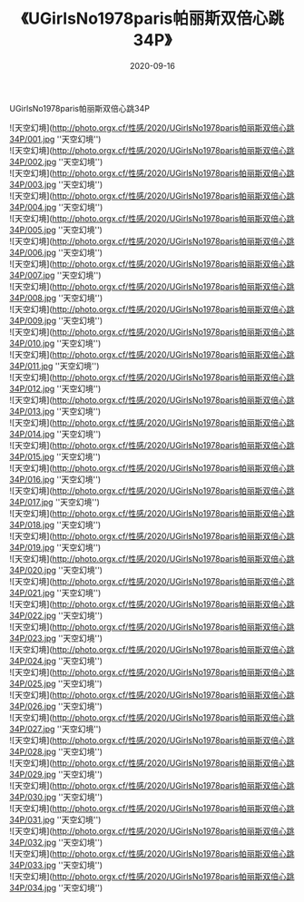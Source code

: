 ﻿---
layout: post
title:  《UGirlsNo1978paris帕丽斯双倍心跳34P》
date:   2020-09-16
image: http://photo.orgx.cf/性感/2020/UGirlsNo1978paris帕丽斯双倍心跳34P/000.jpg
categories: [美女, 性感, 泳衣]
---

UGirlsNo1978paris帕丽斯双倍心跳34P



![天空幻境](http://photo.orgx.cf/性感/2020/UGirlsNo1978paris帕丽斯双倍心跳34P/001.jpg ''天空幻境'') <br>
![天空幻境](http://photo.orgx.cf/性感/2020/UGirlsNo1978paris帕丽斯双倍心跳34P/002.jpg ''天空幻境'') <br>
![天空幻境](http://photo.orgx.cf/性感/2020/UGirlsNo1978paris帕丽斯双倍心跳34P/003.jpg ''天空幻境'') <br>
![天空幻境](http://photo.orgx.cf/性感/2020/UGirlsNo1978paris帕丽斯双倍心跳34P/004.jpg ''天空幻境'') <br>
![天空幻境](http://photo.orgx.cf/性感/2020/UGirlsNo1978paris帕丽斯双倍心跳34P/005.jpg ''天空幻境'') <br>
![天空幻境](http://photo.orgx.cf/性感/2020/UGirlsNo1978paris帕丽斯双倍心跳34P/006.jpg ''天空幻境'') <br>
![天空幻境](http://photo.orgx.cf/性感/2020/UGirlsNo1978paris帕丽斯双倍心跳34P/007.jpg ''天空幻境'') <br>
![天空幻境](http://photo.orgx.cf/性感/2020/UGirlsNo1978paris帕丽斯双倍心跳34P/008.jpg ''天空幻境'') <br>
![天空幻境](http://photo.orgx.cf/性感/2020/UGirlsNo1978paris帕丽斯双倍心跳34P/009.jpg ''天空幻境'') <br>
![天空幻境](http://photo.orgx.cf/性感/2020/UGirlsNo1978paris帕丽斯双倍心跳34P/010.jpg ''天空幻境'') <br>
![天空幻境](http://photo.orgx.cf/性感/2020/UGirlsNo1978paris帕丽斯双倍心跳34P/011.jpg ''天空幻境'') <br>
![天空幻境](http://photo.orgx.cf/性感/2020/UGirlsNo1978paris帕丽斯双倍心跳34P/012.jpg ''天空幻境'') <br>
![天空幻境](http://photo.orgx.cf/性感/2020/UGirlsNo1978paris帕丽斯双倍心跳34P/013.jpg ''天空幻境'') <br>
![天空幻境](http://photo.orgx.cf/性感/2020/UGirlsNo1978paris帕丽斯双倍心跳34P/014.jpg ''天空幻境'') <br>
![天空幻境](http://photo.orgx.cf/性感/2020/UGirlsNo1978paris帕丽斯双倍心跳34P/015.jpg ''天空幻境'') <br>
![天空幻境](http://photo.orgx.cf/性感/2020/UGirlsNo1978paris帕丽斯双倍心跳34P/016.jpg ''天空幻境'') <br>
![天空幻境](http://photo.orgx.cf/性感/2020/UGirlsNo1978paris帕丽斯双倍心跳34P/017.jpg ''天空幻境'') <br>
![天空幻境](http://photo.orgx.cf/性感/2020/UGirlsNo1978paris帕丽斯双倍心跳34P/018.jpg ''天空幻境'') <br>
![天空幻境](http://photo.orgx.cf/性感/2020/UGirlsNo1978paris帕丽斯双倍心跳34P/019.jpg ''天空幻境'') <br>
![天空幻境](http://photo.orgx.cf/性感/2020/UGirlsNo1978paris帕丽斯双倍心跳34P/020.jpg ''天空幻境'') <br>
![天空幻境](http://photo.orgx.cf/性感/2020/UGirlsNo1978paris帕丽斯双倍心跳34P/021.jpg ''天空幻境'') <br>
![天空幻境](http://photo.orgx.cf/性感/2020/UGirlsNo1978paris帕丽斯双倍心跳34P/022.jpg ''天空幻境'') <br>
![天空幻境](http://photo.orgx.cf/性感/2020/UGirlsNo1978paris帕丽斯双倍心跳34P/023.jpg ''天空幻境'') <br>
![天空幻境](http://photo.orgx.cf/性感/2020/UGirlsNo1978paris帕丽斯双倍心跳34P/024.jpg ''天空幻境'') <br>
![天空幻境](http://photo.orgx.cf/性感/2020/UGirlsNo1978paris帕丽斯双倍心跳34P/025.jpg ''天空幻境'') <br>
![天空幻境](http://photo.orgx.cf/性感/2020/UGirlsNo1978paris帕丽斯双倍心跳34P/026.jpg ''天空幻境'') <br>
![天空幻境](http://photo.orgx.cf/性感/2020/UGirlsNo1978paris帕丽斯双倍心跳34P/027.jpg ''天空幻境'') <br>
![天空幻境](http://photo.orgx.cf/性感/2020/UGirlsNo1978paris帕丽斯双倍心跳34P/028.jpg ''天空幻境'') <br>
![天空幻境](http://photo.orgx.cf/性感/2020/UGirlsNo1978paris帕丽斯双倍心跳34P/029.jpg ''天空幻境'') <br>
![天空幻境](http://photo.orgx.cf/性感/2020/UGirlsNo1978paris帕丽斯双倍心跳34P/030.jpg ''天空幻境'') <br>
![天空幻境](http://photo.orgx.cf/性感/2020/UGirlsNo1978paris帕丽斯双倍心跳34P/031.jpg ''天空幻境'') <br>
![天空幻境](http://photo.orgx.cf/性感/2020/UGirlsNo1978paris帕丽斯双倍心跳34P/032.jpg ''天空幻境'') <br>
![天空幻境](http://photo.orgx.cf/性感/2020/UGirlsNo1978paris帕丽斯双倍心跳34P/033.jpg ''天空幻境'') <br>
![天空幻境](http://photo.orgx.cf/性感/2020/UGirlsNo1978paris帕丽斯双倍心跳34P/034.jpg ''天空幻境'') <br>